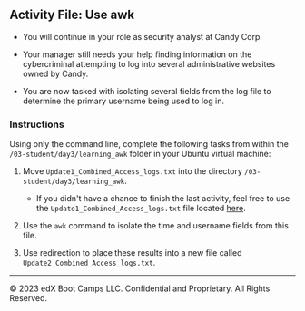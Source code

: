 ## Activity File: Use awk   
  
- You will continue in your role as security analyst at Candy Corp.

- Your manager still needs your help finding information on the cybercriminal attempting to log into several administrative websites owned by Candy.

- You are now tasked with isolating several fields from the log file to determine the primary username being used to log in.

### Instructions

Using only the command line, complete the following tasks from within the `/03-student/day3/learning_awk` folder in your Ubuntu virtual machine:
  
  1. Move `Update1_Combined_Access_logs.txt` into the directory `/03-student/day3/learning_awk`.

     - If you didn't have a chance to finish the last activity, feel free to use the `Update1_Combined_Access_logs.txt` file located [here](Update1_Combined_Access_logs.txt). 

  1. Use the `awk` command to isolate the time and username fields from this file.

  1. Use redirection to place these results into a new file called `Update2_Combined_Access_logs.txt`. 

---

&copy; 2023 edX Boot Camps LLC. Confidential and Proprietary. All Rights Reserved.
